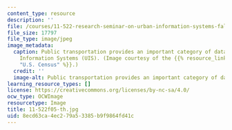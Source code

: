 ```yaml
---
content_type: resource
description: ''
file: /courses/11-522-research-seminar-on-urban-information-systems-fall-2005/8ecd63ca4ec279a53385b9f9864fd41c_11-522f05-th.jpg
file_size: 17797
file_type: image/jpeg
image_metadata:
  caption: Public transportation provides an important category of data for Urban
    Information Systems (UIS). (Image courtesy of the {{% resource_link "3123c119-5a62-42bc-83ef-7fec68bcc912"
    "U.S. Census" %}}.)
  credit: ''
  image-alt: Public transportation provides an important category of data for UIS.
learning_resource_types: []
license: https://creativecommons.org/licenses/by-nc-sa/4.0/
ocw_type: OCWImage
resourcetype: Image
title: 11-522f05-th.jpg
uid: 8ecd63ca-4ec2-79a5-3385-b9f9864fd41c
---
```

